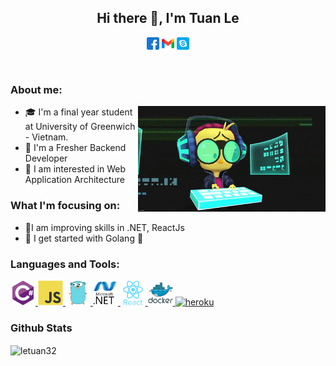 

## 

<div align="center">
  <h2>Hi there 👋, I'm Tuan Le</h2>
<p>
  <a href="https://www.facebook.com/thaituan.lt/" target="blank"><img align="center"
      src="./icon/facebook.png"
    width="20" /></a>
  <a href="mailto:letuanlttt@gmail.com" target="blank"><img align="center"
      src="./icon/gmail.png"
    width="20" /></a>
 <a  href="https://join.skype.com/invite/vavjzn3186U7" target="blank"><img align="center"
      src="./icon/skype.png"
    width="20" /></a>

</p>
</div>
<br>

### About me:
<p><img width="300" align="right" src="./icon/giphy.gif" alt="adam-pw" /></p>

- 🎓 I'm a final year student at University of Greenwich - Vietnam.
- 🔭 I'm a Fresher Backend Developer
- 🔎 I am interested in Web Application Architecture

### What I'm focusing on:
- 🚀I am improving skills in .NET, ReactJs
- 🌱 I get started with Golang 🤩

### Languages and Tools:
<p align="left">
        <a href="https://www.w3schools.com/cs/" target="_blank" rel="noreferrer"> <img
        src="https://raw.githubusercontent.com/devicons/devicon/master/icons/csharp/csharp-original.svg" alt="csharp"
        width="40" height="40"/> </a>
        <a href="https://developer.mozilla.org/en-US/docs/Web/JavaScript" target="_blank" rel="noreferrer"> <img
                src="https://raw.githubusercontent.com/devicons/devicon/master/icons/javascript/javascript-original.svg"
                alt="javascript" width="40" height="40"/> </a>
        <a href="https://golang.org" target="_blank" rel="noreferrer"> <img
                src="https://raw.githubusercontent.com/devicons/devicon/master/icons/go/go-original.svg" alt="go" width="40"
                height="40"/> </a>
        <a href="https://dotnet.microsoft.com/" target="_blank"
           rel="noreferrer"> <img
                src="https://raw.githubusercontent.com/devicons/devicon/master/icons/dot-net/dot-net-original-wordmark.svg"
                alt="dotnet" width="40" height="40"/> </a>
        <a href="https://reactjs.org/" target="_blank" rel="noreferrer">
            <img src="https://raw.githubusercontent.com/devicons/devicon/master/icons/react/react-original-wordmark.svg"
                 alt="react" width="40" height="40"/> </a>
        <a href="https://www.docker.com/" target="_blank" rel="noreferrer"> <img
        src="https://raw.githubusercontent.com/devicons/devicon/master/icons/docker/docker-original-wordmark.svg"
        alt="docker" width="40" height="40"/> </a>
        <a href="https://heroku.com" target="_blank" rel="noreferrer"> <img
        src="https://www.vectorlogo.zone/logos/heroku/heroku-icon.svg" alt="heroku" width="40" height="40"/> </a>

</p>

### Github Stats
<p><img align="center" src="https://github-readme-streak-stats.herokuapp.com/?user=letuan32&" alt="letuan32" /></p>
